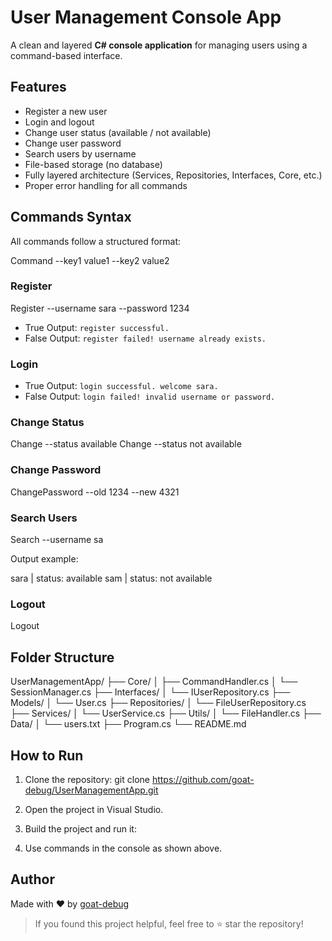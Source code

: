 ﻿# User Management Console App

A clean and layered **C# console application** for managing users using a command-based interface.

## Features

- Register a new user
- Login and logout
- Change user status (available / not available)
- Change user password
- Search users by username
- File-based storage (no database)
- Fully layered architecture (Services, Repositories, Interfaces, Core, etc.)
- Proper error handling for all commands

## Commands Syntax

All commands follow a structured format:

Command --key1 value1 --key2 value2

### Register

Register --username sara --password 1234

- True Output: `register successful.`
- False Output: `register failed! username already exists.`

### Login


- True Output: `login successful. welcome sara.`
- False Output: `login failed! invalid username or password.`

### Change Status

Change --status available
Change --status not available


### Change Password

ChangePassword --old 1234 --new 4321


### Search Users

Search --username sa


Output example:

sara | status: available
sam | status: not available


### Logout

Logout


## Folder Structure

UserManagementApp/
├── Core/
│ ├── CommandHandler.cs
│ └── SessionManager.cs
├── Interfaces/
│ └── IUserRepository.cs
├── Models/
│ └── User.cs
├── Repositories/
│ └── FileUserRepository.cs
├── Services/
│ └── UserService.cs
├── Utils/
│ └── FileHandler.cs
├── Data/
│ └── users.txt
├── Program.cs
└── README.md

## How to Run

1. Clone the repository:
git clone https://github.com/goat-debug/UserManagementApp.git

2. Open the project in Visual Studio.

3. Build the project and run it:

4. Use commands in the console as shown above.

## Author

Made with ❤️ by [goat-debug](https://github.com/goat-debug)

> If you found this project helpful, feel free to ⭐ star the repository!
